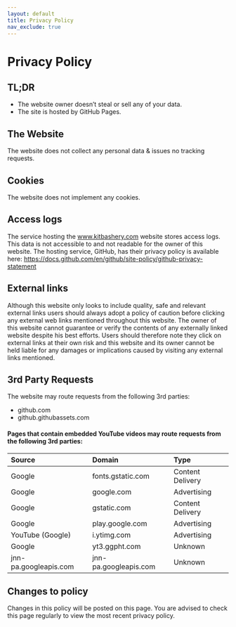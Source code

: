 ```yaml
---
layout: default
title: Privacy Policy
nav_exclude: true
---
```


# Privacy Policy

## TL;DR
* The website owner doesn’t steal or sell any of your data.
* The site is hosted by GitHub Pages.

## The Website
The website does not collect any personal data & issues no tracking requests.

## Cookies
The website does not implement any cookies.

## Access logs
The service hosting the www.kitbashery.com website stores access logs. This data is not accessible to and not readable for the owner of this website. The hosting service, GitHub, has their privacy policy is available here: <a href="https://docs.github.com/en/github/site-policy/github-privacy-statement">https://docs.github.com/en/github/site-policy/github-privacy-statement</a>

## External links
Although this website only looks to include quality, safe and relevant external links users should always adopt a policy of caution before clicking any external web links mentioned throughout this website. The owner of this website cannot guarantee or verify the contents of any externally linked website despite his best efforts. Users should therefore note they click on external links at their own risk and this website and its owner cannot be held liable for any damages or implications caused by visiting any external links mentioned.

## 3rd Party Requests
The website may route requests from the following 3rd parties:
* github.com
* github.githubassets.com

#### Pages that contain embedded YouTube videos may route requests from the following 3rd parties:

| Source        | Domain | Type         |
|:--------------|:-------|:-------------|
|  Google | fonts.gstatic.com | Content Delivery |
|  Google | google.com | Advertising |
|  Google | gstatic.com | Content Delivery |
|  Google | play.google.com | Advertising |
|  YouTube (Google) | i.ytimg.com | Advertising |
|  Google | yt3.ggpht.com | Unknown |
|  jnn-pa.googleapis.com | jnn-pa.googleapis.com | Unknown |


## Changes to policy
Changes in this policy will be posted on this page. You are advised to check this page regularly to view the most recent privacy policy.
